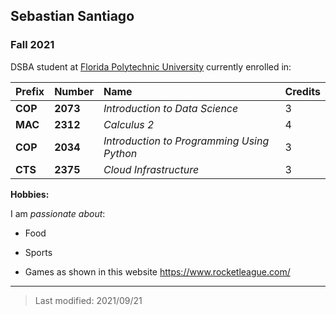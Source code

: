 ## Sebastian Santiago

### Fall 2021

DSBA student at [Florida Polytechnic University](https://www.floridapoly.edu) currently enrolled in: 

|Prefix |Number  |Name                                       |Credits |
|:------|:-------|:------------------                        |:------ |
|**COP**|**2073**|_Introduction to Data Science_             |3       |
|**MAC**|**2312**|_Calculus 2_                               |4       |
|**COP**|**2034**|_Introduction to Programming Using Python_ |3       |
|**CTS**|**2375**|_Cloud Infrastructure_                     |3       |

**Hobbies:**

I am _passionate about_: 

- Food

- Sports

- Games as shown in this website <https://www.rocketleague.com/>

***

> Last modified: 2021/09/21